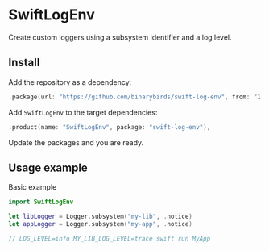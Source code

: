 # SwiftLogEnv

Create custom loggers using a subsystem identifier and a log level.

## Install

Add the repository as a dependency:

```swift
.package(url: "https://github.com/binarybirds/swift-log-env", from: "1.0.0"),
```

Add `SwiftLogEnv` to the target dependencies:

```swift
.product(name: "SwiftLogEnv", package: "swift-log-env"),
```

Update the packages and you are ready.

## Usage example

Basic example

```swift
import SwiftLogEnv

let libLogger = Logger.subsystem("my-lib", .notice)
let appLogger = Logger.subsystem("my-app", .notice)

// LOG_LEVEL=info MY_LIB_LOG_LEVEL=trace swift run MyApp
```
